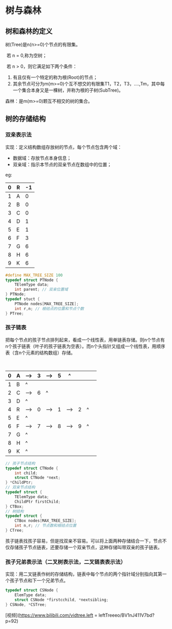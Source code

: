 # 树与森林

## 树和森林的定义	

树(Tree)是n(n>=0)个节点的有限集。

​			若 n = 0,称为空树；

​			若 n > 0，则它满足如下两个条件：

1. 有且仅有一个特定的称为根(Root)的节点；
2. 其余节点可分为m(m>=0)个互不想交的有限集T1，T2，T3，....,Tm，其中每一个集合本身又是一棵树，并称为根的子树(SubTree)。

森林：是m(m>=0)颗互不相交的树的集合。

## 树的存储结构

### 双亲表示法

实现：定义结构数组存放树的节点，每个节点包含两个域：

- 数据域：存放节点本身信息；
- 双亲域：指示本节点的双亲节点在数组中的位置；

eg:

| 0    | R    | -1   |
| ---- | ---- | ---- |
| 1    | A    | 0    |
| 2    | B    | 0    |
| 3    | C    | 0    |
| 4    | D    | 1    |
| 5    | E    | 1    |
| 6    | F    | 3    |
| 7    | G    | 6    |
| 8    | H    | 6    |
| 9    | K    | 6    |

```c
#define MAX_TREE_SIZE 100
typedef struct PTNode {
    TElemType data;
    int parent; // 双亲位置域
} PTNode;
typedef stuct {
    PTNode nodes[MAX_TREE_SIZE];
    int r,n; // 根结点的位置和节点个数
} PTree;
```

### 孩子链表

​		把每个节点的孩子节点排列起来，看成一个线性表，用单链表存储。则n个节点有n个孩子链表（叶子的孩子链表为空表）。而n个头指针又组成一个线性表，用顺序表（含n个元素的结构数组）存储。

​	

| 0    | A    | -->  | 3    | -->  | 5    | ^    |      |      |      |
| ---- | ---- | ---- | ---- | ---- | ---- | ---- | ---- | ---- | ---- |
| 1    | B    | ^    |      |      |      |      |      |      |      |
| 2    | C    | -->  | 6    | ^    |      |      |      |      |      |
| 3    | D    | ^    |      |      |      |      |      |      |      |
| 4    | R    | -->  | 0    | -->  | 1    | -->  | 2    | ^    |      |
| 5    | E    | ^    |      |      |      |      |      |      |      |
| 6    | F    | -->  | 7    | -->  | 8    | -->  | 9    | ^    |      |
| 7    | G    | ^    |      |      |      |      |      |      |      |
| 8    | H    | ^    |      |      |      |      |      |      |      |
| 9    | K    | ^    |      |      |      |      |      |      |      |

```c
// 孩子节点结构
typedef struct CTNode {
    int child;
    struct CTNode *next;
} *ChildPtr;
// 双亲节点结构
typedef struct {
    TElemType data;
    ChildPtr firstChild;
} CTBox;
// 树结构
typedef struct {
    CTBox nodes[MAX_TREE_SIZE];
    int n,r; // 节点数和根结点位置
} CTree;
```

​		孩子链表找孩子容易，但是找双亲不容易。可以将上面两种存储结合一下，节点不仅存储孩子节点链表，还要存储一个双亲节点，这种存储叫带双亲的孩子链表。

### 孩子兄弟表示法（二叉树表示法，二叉链表表示法）

​	实现：用二叉链表作树的存储结构，链表中每个节点的两个指针域分别指向其第一个孩子节点和下一个兄弟节点。

```c
typedef struct CSNode {
	ElemType data;
	struct CSNode *firstcchild, *nextsibling;
} CSNode, *CSTree;
```

[视频](https://www.bilibili.com/vidtree.left = leftTreeeo/BV1nJ411V7bd?p=92)